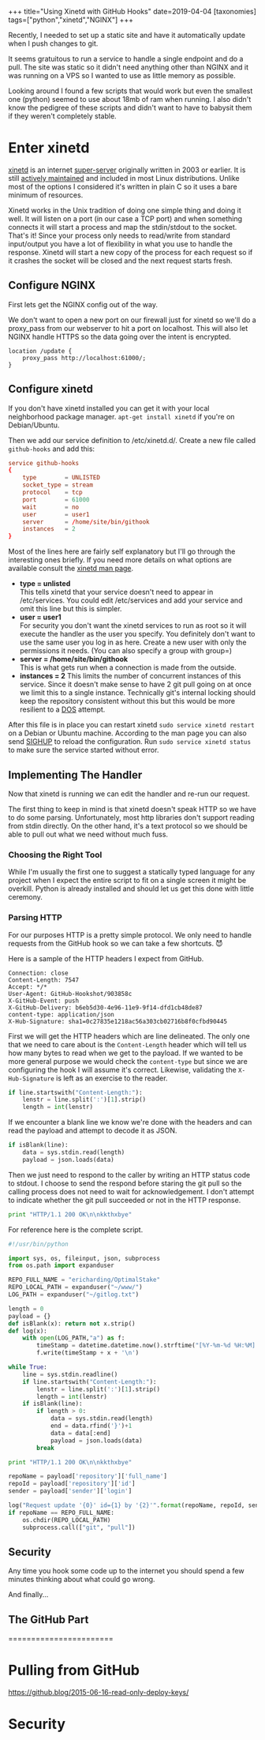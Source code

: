 +++
title="Using Xinetd with GitHub Hooks"
date=2019-04-04
[taxonomies]
tags=["python","xinetd","NGINX"]
+++

Recently, I needed to set up a static site and have it automatically update when I push changes to git.

It seems gratuitous to run a service to handle a single endpoint and do a pull. The site was static so it didn't need anything other than NGINX and it was running on a VPS so I wanted to use as little memory as possible.
<!-- more --> 

Looking around I found a few scripts that would work but even the smallest one (python) seemed to use about 18mb of ram when running.  I also didn't know the pedigree of these scripts and didn't want to have to babysit them if they weren't completely stable.


# Enter xinetd  

[xinetd](https://en.wikipedia.org/wiki/Xinetd) is an internet [super-server](https://en.wikipedia.org/wiki/Super-server) originally written in 2003 or earlier.  It is still [actively maintained](https://github.com/openSUSE/xinetd) and included in most Linux distributions.  Unlike most of the options I considered it's written in plain C so it uses a bare minimum of resources.

Xinetd works in the Unix tradition of doing one simple thing and doing it well.  It will listen on a port (in our case a TCP port) and when something connects it will start a process and map the stdin/stdout to the socket.  That's it!  Since your process only needs to read/write from standard input/output you have a lot of flexibility in what you use to handle the response. Xinetd will start a new copy of the process for each request so if it crashes the socket will be closed and the next request starts fresh.

## Configure NGINX

First lets get the NGINX config out of the way. 

We don't want to open a new port on our firewall just for xinetd so we'll do a proxy_pass from our webserver to hit a port on localhost.  This will also let NGINX handle HTTPS so the data going over the intent is encrypted.

```nginx
location /update {
    proxy_pass http://localhost:61000/;
}
```

## Configure xinetd

If you don't have xinetd installed you can get it with your local neighborhood package manager.  `apt-get install xinetd` if you're on Debian/Ubuntu.



Then we add our service definition to /etc/xinetd.d/.  Create a new file called `github-hooks` and add this:

```conf
service github-hooks
{
    type        = UNLISTED
    socket_type = stream
    protocol    = tcp
    port        = 61000
    wait        = no
    user        = user1
    server      = /home/site/bin/githook
    instances   = 2
}
```

Most of the lines here are fairly self explanatory but I'll go through the interesting ones briefly. If you need more details on what options are available consult the [xinetd man page](https://linux.die.net/man/5/xinetd.conf). 

* **type = unlisted**  
  This tells xinetd that your service doesn't need to appear in /etc/services.  You could edit /etc/services and add your service and omit this line but this is simpler.
* **user = user1**  
  For security you don't want the xinetd services to run as root so it will execute the handler as the user you specify.  You definitely don't want to use the same user you log in as here.  Create a new user with only the permissions it needs. (You can also specify a group with group=)
* **server = /home/site/bin/githook**  
  This is what gets run when a connection is made from the outside.
* **instances = 2**
  This limits the number of concurrent instances of this service.  Since it doesn't make sense to have 2 git pull going on at once we limit this to a single instance.  Technically git's internal locking should keep the repository consistent without this but this would be more resilient to a [DOS](https://en.wikipedia.org/wiki/Denial-of-service_attack) attempt.

After this file is in place you can restart xinetd `sudo service xinetd restart` on a Debian or Ubuntu machine.  According to the man page you can also send [SIGHUP](https://en.wikipedia.org/wiki/SIGHUP) to reload the configuration. Run `sudo service xinetd status` to make sure the service started without error.

## Implementing The Handler

Now that xinetd is running we can edit the handler and re-run our request. 

The first thing to keep in mind is that xinetd doesn't speak HTTP so we have to do some parsing.  Unfortunately, most http libraries don't support reading from stdin directly. On the other hand, it's a text protocol so we should be able to pull out what we need without much fuss.

### Choosing the Right Tool

While I'm usually the first one to suggest a statically typed language for any project when I expect the entire script to fit on a single screen it might be overkill.  Python is already installed and should let us get this done with little ceremony.


### Parsing HTTP

For our purposes HTTP is a pretty simple protocol.  We only need to handle requests from the GitHub hook so we can take a few shortcuts. 😈

Here is a sample of the HTTP headers I expect from GitHub.
```http
Connection: close
Content-Length: 7547
Accept: */*
User-Agent: GitHub-Hookshot/903858c
X-GitHub-Event: push
X-GitHub-Delivery: b6eb5d30-4e96-11e9-9f14-dfd1cb48de87
content-type: application/json
X-Hub-Signature: sha1=0c27835e1218ac56a303cb02716b8f0cfbd90445
```

First we will get the HTTP headers which are line delineated.  The only one that we need to care about is the `Content-Length` header which will tell us how many bytes to read when we get to the payload.  If we wanted to be more general purpose we would check the `content-type` but since we are configuring the hook I will assume it's correct. Likewise, validating the `X-Hub-Signature` is left as an exercise to the reader.

```python
if line.startswith("Content-Length:"):
    lenstr = line.split(':')[1].strip()
    length = int(lenstr)
```

If we encounter a blank line we know we're done with the headers and can read the payload and attempt to decode it as JSON.

```python
if isBlank(line):
    data = sys.stdin.read(length)
    payload = json.loads(data)
```

Then we just need to respond to the caller by writing an HTTP status code to stdout.  I choose to send the respond before staring the git pull so the calling process does not need to wait for acknowledgement.  I don't attempt to indicate whether the git pull succeeded or not in the HTTP response.
```python
print "HTTP/1.1 200 OK\n\nkkthxbye"
```

For reference here is the complete script.

```python
#!/usr/bin/python

import sys, os, fileinput, json, subprocess
from os.path import expanduser

REPO_FULL_NAME = "ericharding/OptimalStake"
REPO_LOCAL_PATH = expanduser("~/www/")
LOG_PATH = expanduser("~/gitlog.txt")

length = 0
payload = {}
def isBlank(x): return not x.strip()
def log(x):
    with open(LOG_PATH,"a") as f:
        timeStamp = datetime.datetime.now().strftime("[%Y-%m-%d %H:%M] ")
        f.write(timeStamp + x + '\n')

while True:
    line = sys.stdin.readline()
    if line.startswith("Content-Length:"):
        lenstr = line.split(':')[1].strip()
        length = int(lenstr)
    if isBlank(line):
        if length > 0:
            data = sys.stdin.read(length)
            end = data.rfind('}')+1
            data = data[:end]
            payload = json.loads(data)
        break

print "HTTP/1.1 200 OK\n\nkkthxbye"

repoName = payload['repository']['full_name']
repoId = payload['repository']['id']
sender = payload['sender']['login']

log("Request update '{0}' id={1} by '{2}'".format(repoName, repoId, sender))
if repoName == REPO_FULL_NAME:
    os.chdir(REPO_LOCAL_PATH)
    subprocess.call(["git", "pull"])
```

## Security

Any time you hook some code up to the internet you should spend a few minutes thinking about what could go wrong.

And finally...
## The GitHub Part

=======================

# Pulling from GitHub
https://github.blog/2015-06-16-read-only-deploy-keys/




# Security